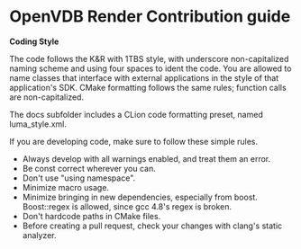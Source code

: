 # OpenVDB Render Contribution guide

**Coding Style**

The code follows the K&R with 1TBS style, with underscore non-capitalized naming scheme and using four spaces to ident the code. You are allowed to name classes that interface with external applications in the style of that application's SDK. CMake formatting follows the same rules; function calls are non-capitalized.

The docs subfolder includes a CLion code formatting preset, named luma_style.xml.

If you are developing code, make sure to follow these simple rules.

-   Always develop with all warnings enabled, and treat them an error.
-   Be const correct wherever you can.
-   Don't use "using namespace".
-   Minimize macro usage.
-   Minimize bringing in new dependencies, especially from boost. Boost::regex is allowed, since gcc 4.8's regex is broken.
-   Don't hardcode paths in CMake files.
-   Before creating a pull request, check your changes with clang's static analyzer.
